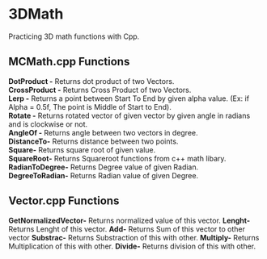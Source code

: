 # 3DMath
Practicing 3D math functions with Cpp.
## MCMath.cpp Functions
__DotProduct -__ Returns dot product of two Vectors.  
__CrossProduct -__ Returns Cross Product of two Vectors.  
__Lerp -__ Returns a point between Start To End by given alpha value. (Ex: if Alpha = 0.5f, The point is Middle of Start to End).  
__Rotate -__ Returns rotated vector of given vector by given angle in radians and is clockwise or not.  
__AngleOf -__ Returns angle between two vectors in degree.  
__DistanceTo-__ Returns distance between two points.  
__Square-__ Returns square root of given value.  
__SquareRoot-__ Returns Squareroot functions from c++ math libary.  
__RadianToDegree-__ Returns Degree value of given Radian.  
__DegreeToRadian-__ Returns Radian value of given Degree.  


## Vector.cpp Functions
__GetNormalizedVector-__ Returns normalized value of this vector.
__Lenght-__ Returns Lenght of this vector.
__Add-__ Returns Sum of this vector to other vector
__Substrac-__ Returns Substraction of this with other.
__Multiply-__ Returns Multiplication of this with other.
__Divide-__ Returns division of this with other.
